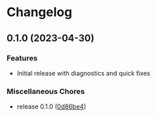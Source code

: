 # Changelog

## 0.1.0 (2023-04-30)


### Features

* Initial release with diagnostics and quick fixes


### Miscellaneous Chores

* release 0.1.0 ([0d86be4](https://github.com/tekumara/typos-vscode/commit/0d86be45688ecbff756e270ab7d9c85392f88d78))
